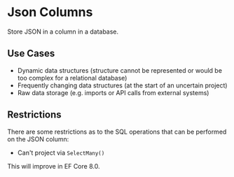 # Json Columns

Store JSON in a column in a database.

## Use Cases

- Dynamic data structures (structure cannot be represented or would be too complex for a relational database)
- Frequently changing data structures (at the start of an uncertain project)
- Raw data storage (e.g. imports or API calls from external systems)

## Restrictions

There are some restrictions as to the SQL operations that can be performed on the JSON column:

- Can't project via `SelectMany()` 

This will improve in EF Core 8.0.